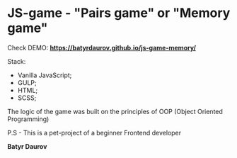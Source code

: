 # JS-game - "Pairs game" or "Memory game"

Check DEMO: **https://batyrdaurov.github.io/js-game-memory/**

Stack:

* Vanilla JavaScript;
* GULP;
* HTML;
* SCSS;

The logic of the game was built on the principles of OOP (Object Oriented Programming)

P.S - This is a pet-project of a beginner Frontend developer

**Batyr Daurov**
